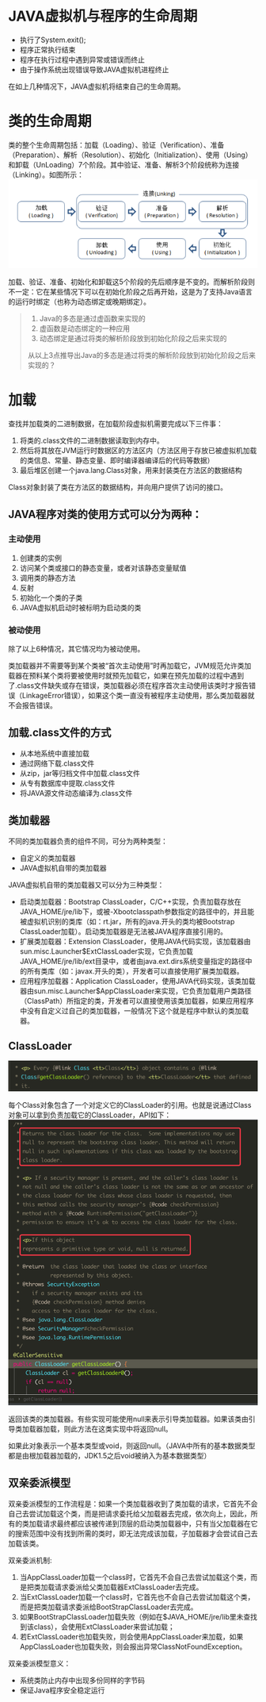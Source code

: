 # JAVA虚拟机与程序的生命周期
- 执行了System.exit();
- 程序正常执行结束
- 程序在执行过程中遇到异常或错误而终止
- 由于操作系统出现错误导致JAVA虚拟机进程终止

在如上几种情况下，JAVA虚拟机将结束自己的生命周期。

# 类的生命周期
类的整个生命周期包括：加载（Loading）、验证（Verification）、准备（Preparation）、解析（Resolution）、初始化（Initialization）、使用（Using）和卸载（UnLoading）7个阶段。其中验证、准备、解析3个阶段统称为连接（Linking）。如图所示：
![](../image/JVM/ClassLifeCycle.png)

加载、验证、准备、初始化和卸载这5个阶段的先后顺序是不变的。而解析阶段则不一定：它在某些情况下可以在初始化阶段之后再开始，这是为了支持Java语言的运行时绑定（也称为动态绑定或晚期绑定）。
> 1. Java的多态是通过虚函数来实现的
> 2. 虚函数是动态绑定的一种应用
> 3. 动态绑定是通过将类的解析阶段放到初始化阶段之后来实现的
> 
> 从以上3点推导出Java的多态是通过将类的解析阶段放到初始化阶段之后来实现的？

# 加载
查找并加载类的二进制数据，在加载阶段虚拟机需要完成以下三件事：
1. 将类的.class文件的二进制数据读取到内存中。
2. 然后将其放在JVM运行时数据区的方法区内（方法区用于存放已被虚拟机加载的类信息、常量、静态变量、即时编译器编译后的代码等数据）
3. 最后堆区创建一个java.lang.Class对象，用来封装类在方法区的数据结构

Class对象封装了类在方法区的数据结构，并向用户提供了访问的接口。

## JAVA程序对类的使用方式可以分为两种：
### 主动使用
1. 创建类的实例
2. 访问某个类或接口的静态变量，或者对该静态变量赋值
3. 调用类的静态方法
4. 反射
5. 初始化一个类的子类
6. JAVA虚拟机启动时被标明为启动类的类

### 被动使用
除了以上6种情况，其它情况均为被动使用。

类加载器并不需要等到某个类被“首次主动使用”时再加载它，JVM规范允许类加载器在预料某个类将要被使用时就预先加载它，如果在预先加载的过程中遇到了.class文件缺失或存在错误，类加载器必须在程序首次主动使用该类时才报告错误（LinkageError错误），如果这个类一直没有被程序主动使用，那么类加载器就不会报告错误。

## 加载.class文件的方式
- 从本地系统中直接加载
- 通过网络下载.class文件
- 从zip，jar等归档文件中加载.class文件
- 从专有数据库中提取.class文件
- 将JAVA源文件动态编译为.class文件

## 类加载器
不同的类加载器负责的组件不同，可分为两种类型：
- 自定义的类加载器
- JAVA虚拟机自带的类加载器

JAVA虚拟机自带的类加载器又可以分为三种类型：
- 启动类加载器：Bootstrap ClassLoader，C/C++实现，负责加载存放在JAVA_HOME/jre/lib下，或被-Xbootclasspath参数指定的路径中的，并且能被虚拟机识别的类库（如：rt.jar，所有的java.开头的类均被Bootstrap ClassLoader加载）。启动类加载器是无法被JAVA程序直接引用的。
- 扩展类加载器：Extension ClassLoader，使用JAVA代码实现，该加载器由sun.misc.Launcher$ExtClassLoader实现，它负责加载JAVA_HOME/jre/lib/ext目录中，或者由java.ext.dirs系统变量指定的路径中的所有类库（如：javax.开头的类），开发者可以直接使用扩展类加载器。
- 应用程序加载器：Application ClassLoader，使用JAVA代码实现，该类加载器由sun.misc.Launcher$AppClassLoader来实现，它负责加载用户类路径（ClassPath）所指定的类，开发者可以直接使用该类加载器，如果应用程序中没有自定义过自己的类加载器，一般情况下这个就是程序中默认的类加载器。

## ClassLoader
![](../image/JVM/ClassLoader1.png)

每个Class对象包含了一个对定义它的ClassLoader的引用。也就是说通过Class对象可以拿到负责加载它的ClassLoader，API如下：
![](../image/JVM/ClassLoader2.png)

返回该类的类加载器。有些实现可能使用null来表示引导类加载器。如果该类由引导类加载器加载，则此方法在这类实现中将返回null。

如果此对象表示一个基本类型或void，则返回null。（JAVA中所有的基本数据类型都是由根加载器加载的，JDK1.5之后void被纳入为基本数据类型）

## 双亲委派模型
双亲委派模型的工作流程是：如果一个类加载器收到了类加载的请求，它首先不会自己去尝试加载这个类，而是把请求委托给父加载器去完成，依次向上，因此，所有的类加载请求最终都应该被传递到顶层的启动类加载器中，只有当父加载器在它的搜索范围中没有找到所需的类时，即无法完成该加载，子加载器才会尝试自己去加载该类。

双亲委派机制:
1. 当AppClassLoader加载一个class时，它首先不会自己去尝试加载这个类，而是把类加载请求委派给父类加载器ExtClassLoader去完成。
2. 当ExtClassLoader加载一个class时，它首先也不会自己去尝试加载这个类，而是把类加载请求委派给BootStrapClassLoader去完成。
3. 如果BootStrapClassLoader加载失败（例如在$JAVA_HOME/jre/lib里未查找到该class），会使用ExtClassLoader来尝试加载；
4. 若ExtClassLoader也加载失败，则会使用AppClassLoader来加载，如果AppClassLoader也加载失败，则会报出异常ClassNotFoundException。

双亲委派模型意义：
- 系统类防止内存中出现多份同样的字节码
- 保证Java程序安全稳定运行
 
 
 
 
 
 
 
 
 
 
 
 
 
 
 
 
 
 
 
